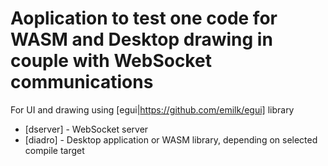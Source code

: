 # Aoplication to test one code for WASM and Desktop drawing in couple with WebSocket communications
For UI and drawing using [egui|https://github.com/emilk/egui] library

* [dserver] - WebSocket server
* [diadro] - Desktop application or WASM library, depending on selected compile target

